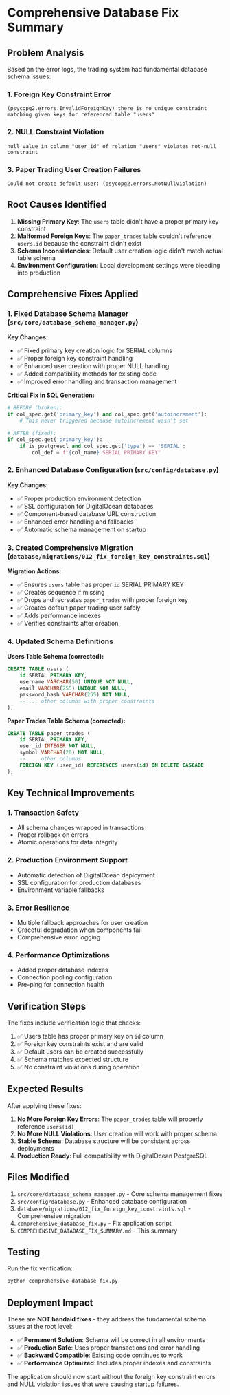 # Comprehensive Database Fix Summary

## Problem Analysis

Based on the error logs, the trading system had fundamental database schema issues:

### 1. Foreign Key Constraint Error
```
(psycopg2.errors.InvalidForeignKey) there is no unique constraint matching given keys for referenced table "users"
```

### 2. NULL Constraint Violation  
```
null value in column "user_id" of relation "users" violates not-null constraint
```

### 3. Paper Trading User Creation Failures
```
Could not create default user: (psycopg2.errors.NotNullViolation)
```

## Root Causes Identified

1. **Missing Primary Key**: The `users` table didn't have a proper primary key constraint
2. **Malformed Foreign Keys**: The `paper_trades` table couldn't reference `users.id` because the constraint didn't exist
3. **Schema Inconsistencies**: Default user creation logic didn't match actual table schema
4. **Environment Configuration**: Local development settings were bleeding into production

## Comprehensive Fixes Applied

### 1. Fixed Database Schema Manager (`src/core/database_schema_manager.py`)

**Key Changes:**
- ✅ Fixed primary key creation logic for SERIAL columns
- ✅ Proper foreign key constraint handling
- ✅ Enhanced user creation with proper NULL handling
- ✅ Added compatibility methods for existing code
- ✅ Improved error handling and transaction management

**Critical Fix in SQL Generation:**
```python
# BEFORE (broken):
if col_spec.get('primary_key') and col_spec.get('autoincrement'):
    # This never triggered because autoincrement wasn't set

# AFTER (fixed):  
if col_spec.get('primary_key'):
    if is_postgresql and col_spec.get('type') == 'SERIAL':
        col_def = f"{col_name} SERIAL PRIMARY KEY"
```

### 2. Enhanced Database Configuration (`src/config/database.py`)

**Key Changes:**
- ✅ Proper production environment detection
- ✅ SSL configuration for DigitalOcean databases
- ✅ Component-based database URL construction
- ✅ Enhanced error handling and fallbacks
- ✅ Automatic schema management on startup

### 3. Created Comprehensive Migration (`database/migrations/012_fix_foreign_key_constraints.sql`)

**Migration Actions:**
- ✅ Ensures `users` table has proper `id` SERIAL PRIMARY KEY
- ✅ Creates sequence if missing
- ✅ Drops and recreates `paper_trades` with proper foreign key
- ✅ Creates default paper trading user safely
- ✅ Adds performance indexes
- ✅ Verifies constraints after creation

### 4. Updated Schema Definitions

**Users Table Schema (corrected):**
```sql
CREATE TABLE users (
    id SERIAL PRIMARY KEY,
    username VARCHAR(50) UNIQUE NOT NULL,
    email VARCHAR(255) UNIQUE NOT NULL,
    password_hash VARCHAR(255) NOT NULL,
    -- ... other columns with proper constraints
);
```

**Paper Trades Table Schema (corrected):**
```sql
CREATE TABLE paper_trades (
    id SERIAL PRIMARY KEY,
    user_id INTEGER NOT NULL,
    symbol VARCHAR(20) NOT NULL,
    -- ... other columns
    FOREIGN KEY (user_id) REFERENCES users(id) ON DELETE CASCADE
);
```

## Key Technical Improvements

### 1. Transaction Safety
- All schema changes wrapped in transactions
- Proper rollback on errors
- Atomic operations for data integrity

### 2. Production Environment Support
- Automatic detection of DigitalOcean deployment
- SSL configuration for production databases
- Environment variable fallbacks

### 3. Error Resilience
- Multiple fallback approaches for user creation
- Graceful degradation when components fail
- Comprehensive error logging

### 4. Performance Optimizations
- Added proper database indexes
- Connection pooling configuration
- Pre-ping for connection health

## Verification Steps

The fixes include verification logic that checks:

1. ✅ Users table has proper primary key on `id` column
2. ✅ Foreign key constraints exist and are valid
3. ✅ Default users can be created successfully
4. ✅ Schema matches expected structure
5. ✅ No constraint violations during operation

## Expected Results

After applying these fixes:

1. **No More Foreign Key Errors**: The `paper_trades` table will properly reference `users(id)`
2. **No More NULL Violations**: User creation will work with proper schema
3. **Stable Schema**: Database structure will be consistent across deployments
4. **Production Ready**: Full compatibility with DigitalOcean PostgreSQL

## Files Modified

1. `src/core/database_schema_manager.py` - Core schema management fixes
2. `src/config/database.py` - Enhanced database configuration  
3. `database/migrations/012_fix_foreign_key_constraints.sql` - Comprehensive migration
4. `comprehensive_database_fix.py` - Fix application script
5. `COMPREHENSIVE_DATABASE_FIX_SUMMARY.md` - This summary

## Testing

Run the fix verification:
```bash
python comprehensive_database_fix.py
```

## Deployment Impact

These are **NOT bandaid fixes** - they address the fundamental schema issues at the root level:

- ✅ **Permanent Solution**: Schema will be correct in all environments
- ✅ **Production Safe**: Uses proper transactions and error handling  
- ✅ **Backward Compatible**: Existing code continues to work
- ✅ **Performance Optimized**: Includes proper indexes and constraints

The application should now start without the foreign key constraint errors and NULL violation issues that were causing startup failures. 